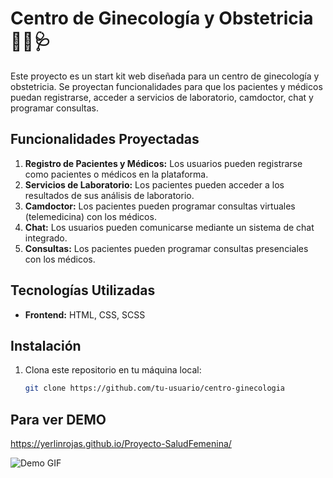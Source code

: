 # Centro de Ginecología y Obstetricia 🤰🏻🩺

Este proyecto es un start kit web diseñada para un centro de ginecología y obstetricia. 
Se proyectan funcionalidades para que los pacientes y médicos puedan registrarse, acceder a servicios de laboratorio, camdoctor, chat y programar consultas.

## Funcionalidades Proyectadas

1. **Registro de Pacientes y Médicos:** Los usuarios pueden registrarse como pacientes o médicos en la plataforma.
2. **Servicios de Laboratorio:** Los pacientes pueden acceder a los resultados de sus análisis de laboratorio.
3. **Camdoctor:** Los pacientes pueden programar consultas virtuales (telemedicina) con los médicos.
4. **Chat:** Los usuarios pueden comunicarse mediante un sistema de chat integrado.
5. **Consultas:** Los pacientes pueden programar consultas presenciales con los médicos.

## Tecnologías Utilizadas

- **Frontend:** HTML, CSS, SCSS

## Instalación

1. Clona este repositorio en tu máquina local:

   ```bash
   git clone https://github.com/tu-usuario/centro-ginecologia

## Para ver DEMO
https://yerlinrojas.github.io/Proyecto-SaludFemenina/

![Demo GIF](./centroMedicoSaludFemenina.gif)
